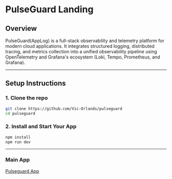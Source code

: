 # PulseGuard Landing

## Overview

PulseGuard(AppLog) is a full-stack observability and telemetry platform for modern cloud applications. It integrates structured logging, distributed tracing, and metrics collection into a unified observability pipeline using OpenTelemetry and Grafana's ecosystem (Loki, Tempo, Prometheus, and Grafana).

---

## Setup Instructions

### 1. Clone the repo

```bash
git clone https://github.com/Vic-Orlands/pulseguard
cd pulseguard
```

### 2. Install and Start Your App

```bash
npm install
npm run dev
```

---

### Main App
[Pulseguard App](https://github.com/Vic-Orlands/pulseguard-app)